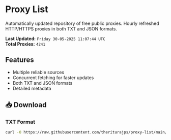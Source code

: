 # Proxy List

Automatically updated repository of free public proxies. Hourly refreshed HTTP/HTTPS proxies in both TXT and JSON formats.

**Last Updated:** `Friday 30-05-2025 11:07:44 UTC`  
**Total Proxies:** `4241`

## Features
- Multiple reliable sources
- Concurrent fetching for faster updates
- Both TXT and JSON formats
- Detailed metadata

## 📥 Download

### TXT Format
```bash
curl -O https://raw.githubusercontent.com/theriturajps/proxy-list/main/proxies.txt